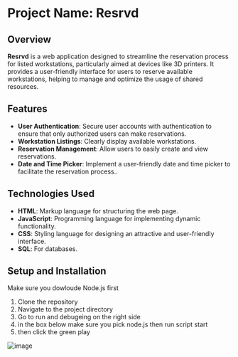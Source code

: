 # Project Name: Resrvd

## Overview
**Resrvd** is a web application designed to streamline the reservation process for listed workstations, particularly aimed at devices like 3D printers. It provides a user-friendly interface for users to reserve available workstations, helping to manage and optimize the usage of shared resources.

## Features
- **User Authentication**: Secure user accounts with authentication to ensure that only authorized users can make reservations.
- **Workstation Listings**: Clearly display available workstations.
- **Reservation Management**: Allow users to easily create and view reservations.
- **Date and Time Picker**: Implement a user-friendly date and time picker to facilitate the reservation process..

## Technologies Used
- **HTML**: Markup language for structuring the web page.
- **JavaScript**: Programming language for implementing dynamic functionality.
- **CSS**: Styling language for designing an attractive and user-friendly interface.
- **SQL**: For databases.

## Setup and Installation
Make sure you dowloude Node.js first
1. Clone the repository
2. Navigate to the project directory 
3. Go to run and debugeing on the right side
4. in the box below make sure you pick node.js then run script start
5. then click the green play

![image](https://github.com/Ken-Chambers/test-1-12/assets/144482284/000453e2-4e3a-4791-a4c6-38aa6bdf400f)





